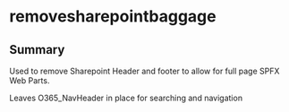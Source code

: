 # removesharepointbaggage

## Summary

Used to remove Sharepoint Header and footer to allow for full page SPFX Web Parts.

Leaves O365_NavHeader in place for searching and navigation